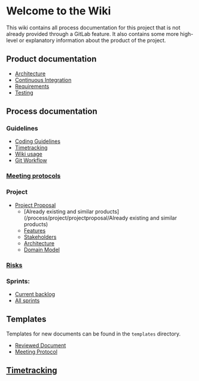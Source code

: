 # Welcome to the Wiki

This wiki contains all process documentation for this project that is not already provided through a GitLab feature. It also contains some more high-level or explanatory information about the product of the project.

## Product documentation
 - [Architecture](/product/architecture/Architecture)
 - [Continuous Integration](/product/ci/Continuous-Integration)
 - [Requirements](/product/requirements/List-of-Requirements) 
 - [Testing](/product/testing/Testing)

## Process documentation

### Guidelines
 - [Coding Guidelines](/process/guidelines/Coding-Guidelines)
 - [Timetracking](/process/guidelines/Timetracking)
 - [Wiki usage](/process/guidelines/Documentation-in-the-Wiki)
 - [Git Workflow](/process/guidelines/Git-Workflow)

### [Meeting protocols](/process/meetings/List-of-Meetings)

### Project
 - [Project Proposal](/process/project/Project-Proposal)
    - [Already existing and similar products](/process/project/projectproposal/Already existing and similar products)
    - [Features](/process/project/projectproposal/features)
    - [Stakeholders](/process/project/projectproposal/Stakeholders)
    - [Architecture](/process/project/projectproposal/Architecture)
    - [Domain Model](/process/project/projectproposal/Domain-model)
### [Risks](/process/risks/Risks)

### Sprints:
 - [Current backlog](/process/sprints/1/Backlog)
 - [All sprints](/process/sprints/List-of-Sprints)

## Templates
Templates for new documents can be found in the `templates` directory.
 - [Reviewed Document](/templates/Reviewed-Document)
 - [Meeting Protocol](/templates/YYYY-MM-DD-Meeting)

## [Timetracking](/Timetracking)
